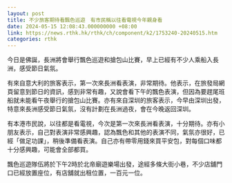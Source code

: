 ```yaml
---
layout: post
title: 不少旅客期待看飄色巡遊　有市民稱以往看電視今年親身看
date: 2024-05-15 12:08:43.000000000 +08:00
link: https://news.rthk.hk/rthk/ch/component/k2/1753240-20240515.htm
categories: rthk
---
```


今日是佛誕，長洲將會舉行飄色巡遊和搶包山比賽，早上已經有不少人乘船入長洲，感受節日氣氛。

有來自意大利的旅客表示，第一次來長洲看表演，非常期待。他表示，在旅發局網頁留意到節日的資訊，感到非常有趣，又說會看下午的飄色表演，但因為要趕尾班船就未能看午夜舉行的搶包山比賽。亦有來自深圳的旅客表示，今早由深圳出發，特意來長洲感受節日氣氛，沒有計劃在長洲過夜，會在今晚返回深圳。

有本港市民說，以往都是看電視，今次是第一次來長洲看表演，十分期待。亦有小朋友表示，自己對表演非常感興趣，認為飄色和其他的表演不同，氣氛亦很好，已經「做足功課」，稍後準備看表演。自己亦有帶零用錢來買平安包，對每個口味都十分感興趣，可能會全部都買。

飄色巡遊隊伍將於下午2時於北帝廟遊樂場出發，途經多條大街小巷，不少店舖門口已經放置座位，有店舖就出租位置，一百元一位。
